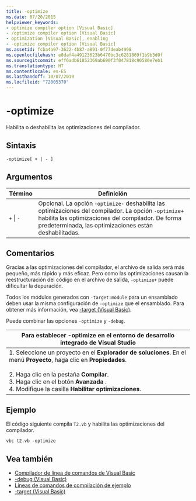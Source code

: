 ```yaml
---
title: -optimize
ms.date: 07/20/2015
helpviewer_keywords:
- optimize compiler option [Visual Basic]
- /optimize compiler option [Visual Basic]
- optimization [Visual Basic], enabling
- -optimize compiler option [Visual Basic]
ms.assetid: fcba4a97-3622-4b87-a891-0f77deab4998
ms.openlocfilehash: e8daf4a49123623b6470bc3c6281869f1b9b3d0f
ms.sourcegitcommit: eff6adb61852369ab690f3f047818c90580e7eb1
ms.translationtype: HT
ms.contentlocale: es-ES
ms.lasthandoff: 10/07/2019
ms.locfileid: "72005370"
---
```

# <a name="-optimize"></a>-optimize
Habilita o deshabilita las optimizaciones del compilador.  
  
## <a name="syntax"></a>Sintaxis  
  
```console  
-optimize[ + | - ]  
```  
  
## <a name="arguments"></a>Argumentos  
  
|Término|Definición|  
|---|---|  
|`+` &#124; `-`|Opcional. La opción `-optimize-` deshabilita las optimizaciones del compilador. La opción `-optimize+` habilita las optimizaciones del compilador. De forma predeterminada, las optimizaciones están deshabilitadas.|  
  
## <a name="remarks"></a>Comentarios  
 Gracias a las optimizaciones del compilador, el archivo de salida será más pequeño, más rápido y más eficaz. Pero como las optimizaciones causan la reestructuración del código en el archivo de salida, `-optimize+` puede dificultar la depuración.  
  
 Todos los módulos generados con `-target:module` para un ensamblado deben usar la misma configuración de `-optimize` que el ensamblado. Para obtener más información, vea [-target (Visual Basic)](../../../visual-basic/reference/command-line-compiler/target.md).  
  
 Puede combinar las opciones `-optimize` y `-debug`.  
  
|Para establecer -optimize en el entorno de desarrollo integrado de Visual Studio|  
|---|  
|1.  Seleccione un proyecto en el **Explorador de soluciones**. En el menú **Proyecto**, haga clic en **Propiedades**.<br />     <br />2.  Haga clic en la pestaña **Compilar**.<br />3.  Haga clic en el botón **Avanzada** .<br />4.  Modifique la casilla **Habilitar optimizaciones**.|  
  
## <a name="example"></a>Ejemplo  
 El código siguiente compila `T2.vb` y habilita las optimizaciones del compilador.  
  
```console
vbc t2.vb -optimize  
```  
  
## <a name="see-also"></a>Vea también

- [Compilador de línea de comandos de Visual Basic](../../../visual-basic/reference/command-line-compiler/index.md)
- [-debug (Visual Basic)](../../../visual-basic/reference/command-line-compiler/debug.md)
- [Líneas de comandos de compilación de ejemplo](../../../visual-basic/reference/command-line-compiler/sample-compilation-command-lines.md)
- [-target (Visual Basic)](../../../visual-basic/reference/command-line-compiler/target.md)
